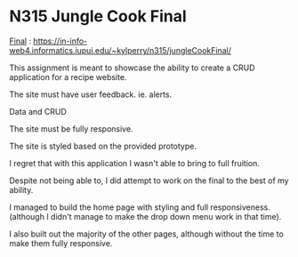 # N315 Jungle Cook Final

[Final](https://in-info-web4.informatics.iupui.edu/~kylperry/n315/jungleCookFinal/) : https://in-info-web4.informatics.iupui.edu/~kylperry/n315/jungleCookFinal/

This assignment is meant to showcase the ability to create a
CRUD application for a recipe website.

The site must have user feedback. ie. alerts.

Data and CRUD

The site must be fully responsive.

The site is styled based on the provided prototype.

I regret that with this application I wasn't able to bring to full fruition.

Despite not being able to, I did attempt to work on the final to the best of my ability.

I managed to build the home page with styling and full responsiveness. (although I didn't manage to make the drop down menu work in that time).

I also built out the majority of the other pages, although without the time to make them fully responsive.
